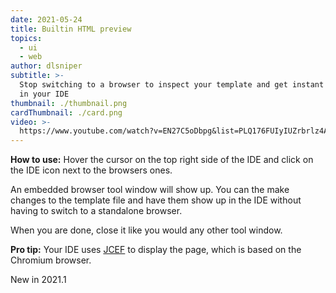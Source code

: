 ```yaml
---
date: 2021-05-24
title: Builtin HTML preview
topics:
  - ui
  - web
author: dlsniper
subtitle: >-
  Stop switching to a browser to inspect your template and get instant feedback
  in your IDE
thumbnail: ./thumbnail.png
cardThumbnail: ./card.png
video: >-
  https://www.youtube.com/watch?v=EN27C5oDbpg&list=PLQ176FUIyIUZrbrlz4AY1V8VzBJKZyVlW&index=20
---
```

**How to use:**
Hover the cursor on the top right side of the IDE and click on the 
IDE icon next to the browsers ones.

An embedded browser tool window will show up. You can the make 
changes to the template file and have them show up in the IDE
without having to switch to a standalone browser.

When you are done, close it like you would any other tool window.

**Pro tip:** Your IDE uses <a href="https://github.com/JetBrains/jcef">JCEF</a>
to display the page, which is based on the Chromium browser.

<span class="tag is-rounded">New in 2021.1</span>
